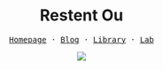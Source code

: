 <h1 align="center">Restent Ou</h1>

<p align="center">
  <samp>
    <a href="https://www.gxres.net">Homepage</a> ·
    <a href="https://blog.gxres.net">Blog</a> ·
    <a href="https://library.gxres.net">Library</a> ·
    <a href="https://slirv.vip">Lab</a>
  </samp>
</p>

<p align="center">
  <img src="https://github-readme-stats.vercel.app/api?username=gxres042&count_private=true">
</p>
